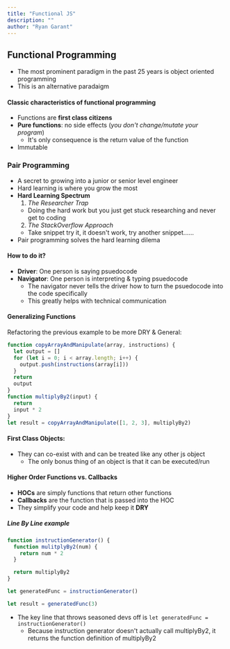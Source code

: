 ```yaml
---
title: "Functional JS"
description: ""
author: "Ryan Garant"
---
```


<article id="1">

## Functional Programming

- The most prominent paradigm in the past 25 years is object oriented programming
- This is an alternative paradaigm

#### Classic characteristics of functional programming

- Functions are **first class citizens**
- **Pure functions**: no side effects (_you don't change/mutate your program_)
  - It's only consequence is the return value of the function
- Immutable

### Pair Programming

- A secret to growing into a junior or senior level engineer
- Hard learning is where you grow the most
- **Hard Learning Spectrum**
  1.  _The Researcher Trap_
  - Doing the hard work but you just get stuck researching and never get to coding
  2.  _The StackOverflow Approach_
  - Take snippet try it, it doesn't work, try another snippet......
- Pair programming solves the hard learning dilema

#### How to do it?

- **Driver**: One person is saying psuedocode
- **Navigator**: One person is interpreting & typing psuedocode
  - The navigator never tells the driver how to turn the psuedocode into the code specifically
  - This greatly helps with technical communication

#### Generalizing Functions

Refactoring the previous example to be more DRY & General:

```js
function copyArrayAndManipulate(array, instructions) {
  let output = []
  for (let i = 0; i < array.length; i++) {
    output.push(instructions(array[i]))
  }
  return
  output
}
function multiplyBy2(input) {
  return
  input * 2
}
let result = copyArrayAndManipulate([1, 2, 3], multiplyBy2)
```

#### First Class Objects:

- They can co-exist with and can be treated like any other js object
  - The only bonus thing of an object is that it can be executed/run

#### Higher Order Functions vs. Callbacks

- **HOCs** are simply functions that return other functions
- **Callbacks** are the function that is passed into the HOC
- They simplify your code and help keep it **DRY**

##### Line By Line example

```js
function instructionGenerator() {
  function mulitplyBy2(num) {
    return num * 2
  }

  return multiplyBy2
}

let generatedFunc = instructionGenerator()

let result = generatedFunc(3)
```

- The key line that throws seasoned devs off is `let generatedFunc = instructionGenerator()`
  - Because instruction generator doesn't actually call multiplyBy2, it returns the function definition of multiplyBy2

</article>
